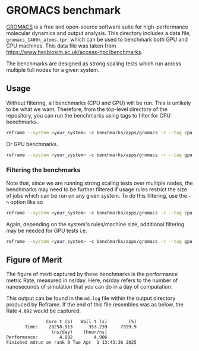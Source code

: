 # GROMACS benchmark

[GROMACS](https://manual.gromacs.org/documentation/current/index.html) is a free and open-source software suite for high-performance molecular dynamics and output analysis.
This directory includes a data file, `gromacs_1400k_atoms.tpr`, which can be used to benchmark both GPU and CPU machines. This data file was taken from https://www.hecbiosim.ac.uk/access-hpc/benchmarks.

The benchmarks are designed as strong scaling tests which run across multiple full nodes for a given system.

## Usage 

Without filtering, all benchmarks (CPU and GPU) will be run. This is unlikely to be what we want. Therefore, from the top-level directory of the repository, you can run the benchmarks using tags to filter for CPU benchmarks.

```sh
reframe --system <your_system> -c benchmarks/apps/gromacs -r --tag cpu --performance-report
```

Or GPU benchmarks.

```sh
reframe --system <your_system> -c benchmarks/apps/gromacs -r --tag gpu --performance-report
```

### Filtering the benchmarks

Note that, since we are running strong scaling tests over multiple nodes, the benchmarks may need to be further filtered if usage rules restrict the size of jobs which can be run on any given system. To do this filtering, use the `-n` option like so

```sh
reframe --system <your_system> -c benchmarks/apps/gromacs -r --tag cpu --performance-report -n '.*num_nodes_param=<2|4|8|16>.*'
```

Again, depending on the system's rules/machine size, additional filtering may be needed for GPU tests i.e.

```sh
reframe --system <your_system> -c benchmarks/apps/gromacs -r --tag gpu --performance-report -n '.*num_nodes_param=<2|4|8|16>.*num_gpus_per_node_param=<1|2|4>'
```

## Figure of Merit

The figure of merit captured by these benchmarks is the performance metric Rate, measured in ns/day. Here, ns/day refers to the number of nanoseconds of simulation that you can do in a day of computation.

This output can be found in the `md.log` file within the output directory produced by Reframe. If the end of this file resembles was as below, the Rate `4.892` would be captured.
```
               Core t (s)   Wall t (s)        (%)
       Time:    28258.913      353.239     7999.9
                 (ns/day)    (hour/ns)
Performance:        4.892        4.906
Finished mdrun on rank 0 Tue Apr  1 13:43:36 2025
```

